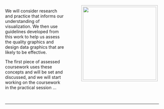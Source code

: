 <div style="float:right">
<img src="https://jsndyks.github.io/sg2047/img/week05.preparation.jpg" width=240px style="border:1px #bbb solid; margin:4px; padding:4px; margin-left:4em" />
</div>

We will consider research and practice that informs our understanding of visualization. We then use guidelines developed from this work to help us assess the quality graphics and design data graphics that are likely to be effective.

The first piece of assessed coursework uses these concepts and will be set and discussed, and we will start working on the coursework in the practical session …

<!---
**PREPARATION**<br/>
Please make sure you have completed the [Estimation Task](https://cityunilondon.eu.qualtrics.com/jfe/form/SV_6rodpArp96UmlZb) in preparation for this week's class.<br/>

You also need to read _Part I_ of [The Big Book of Dashboards](https://rl.talis.com/3/city/items/535E9DE8-194F-A3E2-7490-341696F2265B.html), which will take you an hour or so.

  --->

<!--
I will be using your responses to the [Estimation Task](https://j.mp/visVarEstimation2021) in this week's lecture so please try to _complete it by the **end of Friday**_ ... so I can prepare the lecture at the weekend!-->

<div style="clear:both"/>

&nbsp;

---
